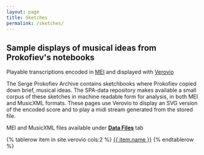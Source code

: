 ```yaml
---
layout: page
title: Sketches
permalink: /sketches/
---
```

## Sample displays of musical ideas from Prokofiev's notebooks

Playable transcriptions encoded in [MEI](https://music-encoding.org/) and displayed with [Verovio](https://www.verovio.org/index.xhtml)

The Serge Prokofiev Archive contains sketchbooks where Prokofiev copied down brief, musical ideas. The SPA-data repository makes available a small corpus of these sketches in machine readable form for analysis, in both MEI and MusicXML formats. These pages use Verovio to display an SVG version of the encoded score and to play a midi stream generated from the stored file.

MEI and MusicXML files available under __[Data Files](../data-files)__ tab

<!-- Verovio document collection -->
<table>
{% tablerow  item in site.verovio cols:2 %}
<a href="{{ site.baseurl }}/verovio/{{ item.shortname }}/">{{ item.name }}</a>
{% endtablerow %}
</table>





<!-- <font size="+1">
<ul>
  {% for item in site.verovio %}
    <li>

      <a href="{{ site.baseurl }}/verovio/{{ item.shortname }}/">{{ item.name }}</a>

    </li>
  {% endfor %}
</ul>
<font size="+1"> -->
